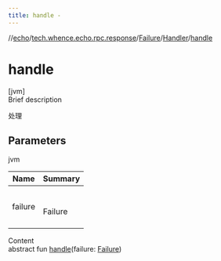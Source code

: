 ```yaml
---
title: handle -
---
```

//[echo](../../../index.md)/[tech.whence.echo.rpc.response](../../index.md)/[Failure](../index.md)/[Handler](index.md)/[handle](handle.md)



# handle  
[jvm]  
Brief description  


处理



## Parameters  
  
jvm  
  
|  Name|  Summary| 
|---|---|
| failure| <br><br>Failure<br><br>
  
  
Content  
abstract fun [handle](handle.md)(failure: [Failure](../index.md))  



